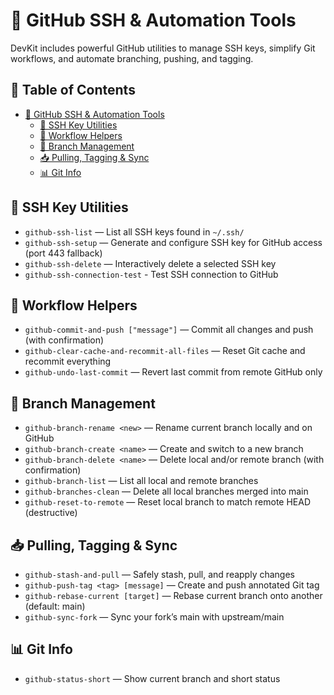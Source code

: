# 🔐 GitHub SSH & Automation Tools

DevKit includes powerful GitHub utilities to manage SSH keys, simplify Git workflows, and automate branching, pushing, and tagging.

## 📑 Table of Contents

- [🔐 GitHub SSH & Automation Tools](#-github-ssh--automation-tools)
  - [🔑 SSH Key Utilities](#-ssh-key-utilities)
  - [🚀 Workflow Helpers](#-workflow-helpers)
  - [🌿 Branch Management](#-branch-management)
  - [📥 Pulling, Tagging & Sync](#-pulling-tagging--sync)
  - [📊 Git Info](#-git-info)

## 🔑 SSH Key Utilities

- `github-ssh-list` — List all SSH keys found in `~/.ssh/`
- `github-ssh-setup` — Generate and configure SSH key for GitHub access (port 443 fallback)
- `github-ssh-delete` — Interactively delete a selected SSH key
- `github-ssh-connection-test` - Test SSH connection to GitHub

## 🚀 Workflow Helpers

- `github-commit-and-push ["message"]` — Commit all changes and push (with confirmation)
- `github-clear-cache-and-recommit-all-files` — Reset Git cache and recommit everything
- `github-undo-last-commit` — Revert last commit from remote GitHub only

## 🌿 Branch Management

- `github-branch-rename <new>` — Rename current branch locally and on GitHub
- `github-branch-create <name>` — Create and switch to a new branch
- `github-branch-delete <name>` — Delete local and/or remote branch (with confirmation)
- `github-branch-list` — List all local and remote branches
- `github-branches-clean` — Delete all local branches merged into main
- `github-reset-to-remote` — Reset local branch to match remote HEAD (destructive)

## 📥 Pulling, Tagging & Sync

- `github-stash-and-pull` — Safely stash, pull, and reapply changes
- `github-push-tag <tag> [message]` — Create and push annotated Git tag
- `github-rebase-current [target]` — Rebase current branch onto another (default: main)
- `github-sync-fork` — Sync your fork’s main with upstream/main

## 📊 Git Info

- `github-status-short` — Show current branch and short status
